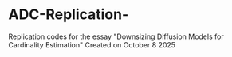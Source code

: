 # ADC-Replication-
Replication codes for the essay "Downsizing Diffusion Models for Cardinality Estimation"
Created on October 8 2025
